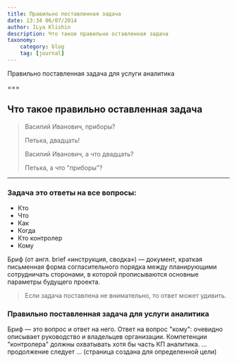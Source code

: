 ```yaml
---
title: Правильно поставленная задача
date: 13:34 06/07/2014 
author: ILya Klishin
description: Что такое правильно оставленная задача
taxonomy:
    category: blog
    tag: [journal]
---
```


Правильно поставленная задача для услуги аналитика

===


## Что такое правильно оставленная задача

> Василий Иванович, приборы?
>
> Петька, двадцать!
>
> Василий Иванович, а что двадцать?
> 
> Петька, а что "приборы"? 

---

### Задача это ответы на все вопросы:

- Кто
- Что
- Как
- Когда
- Кто контролер
- Кому

Бриф (от англ. brief «инструкция, сводка») — документ, краткая письменная форма согласительного порядка между планирующими сотрудничать сторонами, в которой прописываются основные параметры будущего проекта.

> Если задача поставлена не внимательно,
> то ответ может удивить.

### Правильно поставленная задача для услуги аналитика

Бриф — это вопрос и ответ на него. Ответ на вопрос "кому": очевидно описывает руководство и владельцев организации.
Компетенции "контролера" должны охватывать хотя бы часть КП аналитика.
... продолжение следует ...
(страница создана для определенной цели)
